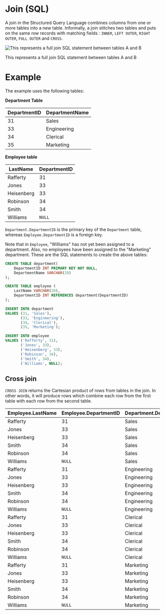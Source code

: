 # Join (SQL)

A join in the Structured Query Language combines columns from one or more tables into a new table. Informally, a join stitches two tables and puts on the same row records with matching fields : `INNER`, `LEFT OUTER`, `RIGHT OUTER`, `FULL OUTER` and `CROSS`.

![This represents a full join SQL statement between tables A and B](Square_join.png)

This represents a full join SQL statement between tables A and B

# Example

The example uses the following tables:

**Department Table**

| DepartmentID | DepartmentName |
| --- | --- |
| 31 | Sales |
| 33 | Engineering |
| 34 | Clerical |
| 35 | Marketing |

**Employee table**

| LastName | DepartmentID |
| --- | --- |
| Rafferty | 31 |
| Jones | 33 |
| Heisenberg | 33 |
| Robinson | 34 |
| Smith | 34 |
| Williams | `NULL` |

`Department.DepartmentID` is the primary key of the `Department` table, whereas `Employee.DepartmentID` is a foreign key.

Note that in `Employee`, "Williams" has not yet been assigned to a department. Also, no employees have been assigned to the "Marketing" department.
These are the SQL statements to create the above tables: 

```sql
CREATE TABLE department(
    DepartmentID INT PRIMARY KEY NOT NULL,
    DepartmentName VARCHAR(20)
);

CREATE TABLE employee (
    LastName VARCHAR(20),
    DepartmentID INT REFERENCES department(DepartmentID)
);

INSERT INTO department
VALUES (31, 'Sales'),
       (33, 'Engineering'),
       (34, 'Clerical'),
       (35, 'Marketing');

INSERT INTO employee
VALUES ('Rafferty', 31),
       ('Jones', 33),
       ('Heisenberg', 33),
       ('Robinson', 34),
       ('Smith', 34),
       ('Williams', NULL);
```

## Cross join

`CROSS JOIN` returns the Cartesian product of rows from tables in the join. In other words, it will produce rows which combine each row from the first table with each row from the second table.

| Employee.LastName | Employee.DepartmentID | Department.DepartmentName | Department.DepartmentID |
| --- | --- | --- | --- |
| Rafferty | 31 | Sales | 31 |
| Jones | 33 | Sales | 31 |
| Heisenberg | 33 | Sales | 31 |
| Smith | 34 | Sales | 31 |
| Robinson | 34 | Sales | 31 |
| Williams | `NULL` | Sales | 31 |
| Rafferty | 31 | Engineering | 33 |
| Jones | 33 | Engineering | 33 |
| Heisenberg | 33 | Engineering | 33 |
| Smith | 34 | Engineering | 33 |
| Robinson | 34 | Engineering | 33 |
| Williams | `NULL` | Engineering | 33 |
| Rafferty | 31 | Clerical | 34 |
| Jones | 33 | Clerical | 34 |
| Heisenberg | 33 | Clerical | 34 |
| Smith | 34 | Clerical | 34 |
| Robinson | 34 | Clerical | 34 |
| Williams | `NULL` | Clerical | 34 |
| Rafferty | 31 | Marketing | 35 |
| Jones | 33 | Marketing | 35 |
| Heisenberg | 33 | Marketing | 35 |
| Smith | 34 | Marketing | 35 |
| Robinson | 34 | Marketing | 35 |
| Williams | `NULL` | Marketing | 35 |
